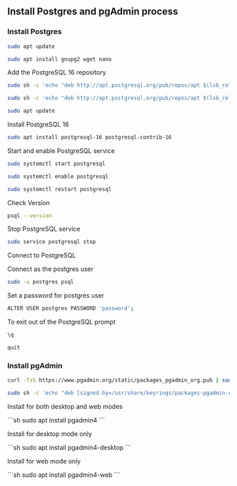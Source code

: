 ## Install Postgres and pgAdmin process

### Install Postgres

```sh
sudo apt update
```

```sh
sudo apt install gnupg2 wget nano
```
<p>Add the PostgreSQL 16 repository</p>

```sh
sudo sh -c 'echo "deb http://apt.postgresql.org/pub/repos/apt $(lsb_release -cs)-pgdg main" > /etc/apt/sources.list.d/pgdg.list
```

```sh
sudo sh -c 'echo "deb http://apt.postgresql.org/pub/repos/apt $(lsb_release -cs)-pgdg main" > /etc/apt/sources.list.d/pgdg.list
```

```sh
sudo apt update
```

<p>Install PostgreSQL 16</p>

```sh
sudo apt install postgresql-16 postgresql-contrib-16
```

Start and enable PostgreSQL service

```sh
sudo systemctl start postgresql
```

```sh
sudo systemctl enable postgresql
```

```sh
sudo systemctl restart postgresql
```

Check Version

```sh
psql --version
```

Stop PostgreSQL service

```sh
sudo service postgresql stop
```

<p>Connect to PostgreSQL</p>

Connect as the postgres user

```sh
sudo -u postgres psql
```

Set a password for postgres user

```sh
ALTER USER postgres PASSWORD 'password';
```

To exit out of the PostgreSQL prompt

```sh
\q
```

```sh
quit
```

### Install pgAdmin

```sh
curl -fsS https://www.pgadmin.org/static/packages_pgadmin_org.pub | sudo gpg --dearmor -o /usr/share/keyrings/packages-pgadmin-org.gpg
```

```sh
sudo sh -c 'echo "deb [signed-by=/usr/share/keyrings/packages-pgadmin-org.gpg] https://ftp.postgresql.org/pub/pgadmin/pgadmin4/apt/$(lsb_release -cs) pgadmin4 main" > /etc/apt/sources.list.d/pgadmin4.list && apt update'
```

<p>Install for both desktop and web modes </p>
```sh
sudo apt install pgadmin4
```

<p>Install for desktop mode only </p>
```sh
sudo apt install pgadmin4-desktop
```

<p>Install for web mode only </p>
```sh
sudo apt install pgadmin4-web 
```
